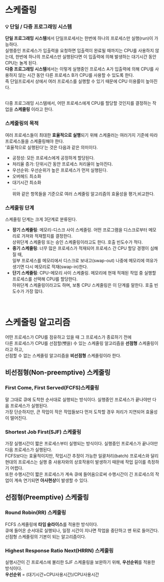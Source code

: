 # 스케줄링
### 💡 단일 / 다중 프로그래밍 시스템
**단일 프로그래밍 시스템**에서 단일프로세서는 한번에 하나의 프로세스만 실행(run)이 가능하다.  
실행중인 프로세스가 입출력을 요청하면 입출력이 완료될 때까지는 CPU를 사용하지 않는데, 한번에 하나의 프로세스만 실행된다면
이 입출력에 의해 발생하는 대기시간 동안 CPU는 놀게 된다.  
**다중 프로그래밍 시스템**에서는 이렇게 실행중인 프로세스 A가 입출력에 의해 CPU를 사용하지 않는 시간 동안 다른 프로세스 B가 CPU를 사용할 수 있도록 한다.  
즉 단일프로세서 상에서 여러 프로세스를 실행할 수 있기 때문에 CPU 이용률이 높아진다.  
<br/>

다중 프로그래밍 시스템에서, 어떤 프로세스에게 CPU를 할당할 것인지를 결정하는 작업을 **스케줄링** 이라고 한다.  

### 스케줄링의 목적
여러 프로세스들이 최대한 **효율적으로 실행**되기 위해 스케줄러는 여러가지 기준에 따라 프로세스들을 스케줄링해야 한다.  
'효율적으로 실행된다'는 것은 다음과 같은 의미이다. 
- 공정성: 모든 프로세스에게 공정하게 할당된다.
- 처리율 증가: 단위시간 동안 프로세스 처리율이 높아진다.
- 우선순위: 우선순위가 높은 프로세스가 먼저 실행된다.
- 오버헤드 최소화
- 대기시간 최소화  
...  
위와 같은 항목들을 기준으로 여러 스케줄링 알고리즘의 효율성을 평가,비교한다.

### 스케줄링 단계
스케줄링 단계는 크게 3단계로 분류된다.  
- **장기 스케줄링**: 메모리-디스크 사이 스케줄링. 어떤 프로그램을 디스크로부터 메모리로 가져와 적재할지를 결정한다.  
상위단계 스케줄링 또는 승인 스케줄링이라고도 한다. 호출 빈도수가 적다.
- **중기 스케줄링**: 너무 많은 프로세스가 적재되어 프로세스 간 CPU 할당 경쟁이 심해질 때,  
일부 프로세스를 메모리에서 디스크로 보내고(swap-out) 나중에 메모리에 여유가 생기면 다시 메모리로 적재(swap-in)한다.
- **단기 스케줄링**: CPU-메모리 사이 스케줄링. 메모리에 현재 적재된 작업 중 실행할 프로세스를 선택해 CPU를 할당한다.  
하위단계 스케줄링이라고도 하며, 보통 CPU 스케줄링은 이 단계를 말한다. 호출 빈도수가 가장 많다.
<br/>

# 스케줄링 알고리즘
어떤 프로세스가 CPU를 점유하고 있을 때 그 프로세스가 종료하기 전에  
다른 프로세스가 CPU를 선점할(뺏을) 수 있는 스케줄링 알고리즘을 **선점형** 스케줄링이라고 하고,  
선점할 수 없는 스케줄링 알고리즘을 **비선점형** 스케줄링이라 한다.  
## 비선점형(Non-preemptive) 스케줄링
### First Come, First Served(FCFS)스케줄링
말 그대로 큐에 도착한 순서대로 실행되는 방식이다. 실행중인 프로세스가 끝나야만 다음 프로세스가 실행된다.  
가장 단순하지만, 큰 작업이 작은 작업들보다 먼저 도착할 경우 처리가 지연되어 효율성이 떨어진다.
### Shortest Job First(SJF) 스케줄링
가장 실행시간이 짧은 프로세스부터 실행되는 방식이다. 실행중인 프로세스가 끝나야만 다음 프로세스가 실행된다.  
FCFS보다는 효율적이지만, 작업시간 추정이 가능한 일괄처리(batch) 프로세스와 달리  
현대의 프로세스는 실행 중 사용자와의 상호작용이 발생하기 때문에 작업 길이를 측정하기 어렵다.  
또한 수행시간이 짧은 프로세스가 계속 큐에 들어옴으로써 수행시간이 긴 프로세스의 작업이 계속 연기되면 **아사현상**이 발생할 수 있다.
<br/>

## 선점형(Preemptive) 스케줄링
### Round Robin(RR) 스케줄링
FCFS 스케줄링에 **타임 슬라이스**를 적용한 방식이다.  
큐에 들어온 순서대로 실행되나, 일정 시간이 지나면 작업을 중단하고 맨 뒤로 들어간다.  
선점형 스케줄링의 기본이 되는 알고리즘이다.
### Highest Response Ratio Next(HRRN) 스케줄링
실행시간이 긴 프로세스에 불리한 SJF 스케줄링을 보완하기 위해, **우선순위**를 적용한 방식이다.  
**우선순위** = (대기시간+CPU사용시간)/CPU사용시간  

